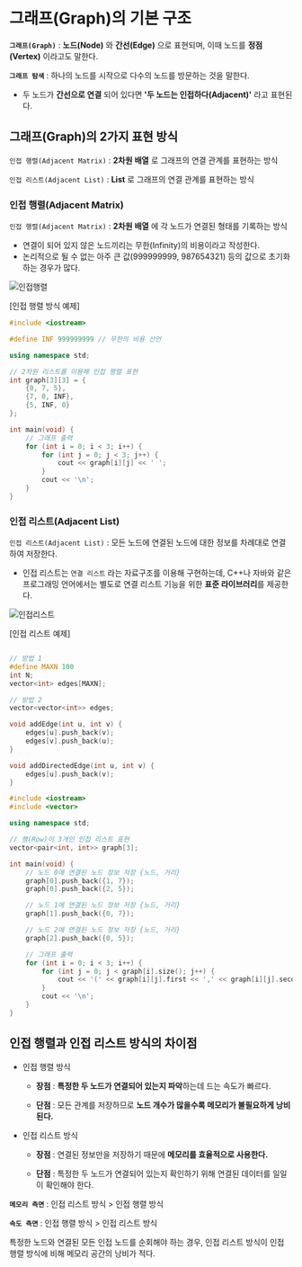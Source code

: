 # 그래프(Graph)의 기본 구조

**`그래프(Graph)`** : **노드(Node)** 와 **간선(Edge)** 으로 표현되며, 이때 노드를 **정점(Vertex)** 이라고도 말한다.

**`그래프 탐색`** : 하나의 노드를 시작으로 다수의 노드를 방문하는 것을 말한다.

- 두 노드가 **간선으로 연결** 되어 있다면 **'두 노드는 인접하다(Adjacent)'** 라고 표현된다.

## 그래프(Graph)의 2가지 표현 방식

`인접 행렬(Adjacent Matrix)` : **2차원 배열** 로 그래프의 연결 관계를 표현하는 방식

`인접 리스트(Adjacent List)` : **List** 로 그래프의 연결 관계를 표현하는 방식

### 인접 행렬(Adjacent Matrix)

`인접 행렬(Adjacent Matrix)` : **2차원 배열** 에 각 노드가 연결된 형태를 기록하는 방식

- 연결이 되어 있지 않은 노드끼리는 무한(Infinity)의 비용이라고 작성한다.
- 논리적으로 될 수 없는 아주 큰 값(999999999, 987654321) 등의 값으로 초기화 하는 경우가 많다.

![인접행렬](https://user-images.githubusercontent.com/56071088/122661479-c479a100-d1c5-11eb-9a60-41ed7dd0e47f.png)


[인접 행렬 방식 예제]

```c++
#include <iostream>

#define INF 999999999 // 무한의 비용 선언

using namespace std;

// 2차원 리스트를 이용해 인접 행렬 표현
int graph[3][3] = {
    {0, 7, 5},
    {7, 0, INF},
    {5, INF, 0}
};

int main(void) {
    // 그래프 출력
    for (int i = 0; i < 3; i++) {
        for (int j = 0; j < 3; j++) {
            cout << graph[i][j] << ' ';
        }
        cout << '\n';
    }
}
```

### 인접 리스트(Adjacent List)

`인접 리스트(Adjacent List)` : 모든 노드에 연결된 노드에 대한 정보를 차례대로 연결하여 저장한다.
- 인접 리스트는 `연결 리스트` 라는 자료구조를 이용해 구현하는데, C++나 자바와 같은 프로그래밍 언어에서는 별도로 연결 리스트 기능을 위한 **표준 라이브러리**를 제공한다.

![인접리스트](https://user-images.githubusercontent.com/56071088/122661488-d9eecb00-d1c5-11eb-8913-75691ef3d930.png)


[인접 리스트 예제]

```c++

// 방법 1
#define MAXN 100
int N;
vector<int> edges[MAXN];

// 방법 2
vector<vector<int>> edges;

void addEdge(int u, int v) {
    edges[u].push_back(v);
    edges[v].push_back(u);
}

void addDirectedEdge(int u, int v) {
    edges[u].push_back(v);
}

```

```c++
#include <iostream>
#include <vector>

using namespace std;

// 행(Row)이 3개인 인접 리스트 표현
vector<pair<int, int>> graph[3];

int main(void) {
    // 노드 0에 연결된 노드 정보 저장 {노드, 거리}
    graph[0].push_back({1, 7});
    graph[0].push_back({2, 5});

    // 노드 1에 연결된 노드 정보 저장 {노드, 거리}
    graph[1].push_back({0, 7});

    // 노드 2에 연결된 노드 정보 저장 {노드, 거리}
    graph[2].push_back({0, 5});

    // 그래프 출력
    for (int i = 0; i < 3; i++) {
        for (int j = 0; j < graph[i].size(); j++) {
            cout << '(' << graph[i][j].first << ',' << graph[i][j].second << ')' << ' ';
        }
        cout << '\n';
    } 
}
```

## 인접 행렬과 인접 리스트 방식의 차이점

- 인접 행렬 방식 
  - **장점** : **특정한 두 노드가 연결되어 있는지 파악**하는데 드는 속도가 빠르다.
  
  - **단점** : 모든 관계를 저장하므로 **노드 개수가 많을수록 메모리가 불필요하게 낭비된다.** 
- 인접 리스트 방식 
  - **장점** : 연결된 정보만을 저장하기 때문에 **메모리를 효율적으로 사용한다.**
  
  - **단점** : 특정한 두 노드가 연결되어 있는지 확인하기 위해 연결된 데이터를 일일이 확인해야 한다. 
 
**`메모리 측면`** : 인접 리스트 방식 > 인접 행렬 방식

**`속도 측면`** : 인접 행렬 방식 > 인접 리스트 방식

특정한 노드와 연결된 모든 인접 노드를 순회해야 하는 경우, 인접 리스트 방식이 인접 행렬 방식에 비해 메모리 공간의 낭비가 적다.

